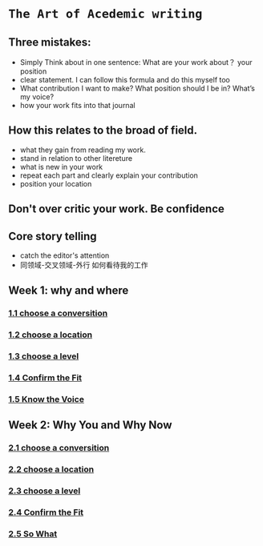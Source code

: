 
 
# `The Art of Acedemic writing`
## Three mistakes:

* Simply Think about in one sentence: What are your work about？ your position
* clear statement. I can follow this formula and do this myself too 
* What contribution I want to make? What position should I be in? What’s my voice?	
* how your work fits into that journal 
## How this relates to the broad of field.

* what they gain from reading my work. 
* stand in relation to other litereture 
* what is new in your work
* repeat each part and clearly explain your contribution
* position your location 
	
## Don't over critic your work. Be confidence

## Core story telling
	
* catch the editor's attention
* 同领域-交叉领域-外行 如何看待我的工作

## Week 1: why and where

### [1.1 choose a conversition](https://github.com/serenasai/Writing/blob/master/choose%20a%20conversition.md)
### [1.2 choose a location](https://github.com/serenasai/Writing/blob/master/choose%20a%20location.md)
### [1.3 choose a level](https://github.com/serenasai/Writing/blob/master/choose%20a%20level.md)
### [1.4 Confirm the Fit](https://github.com/serenasai/Writing/blob/master/Confirm%20the%20Fit.md)
### [1.5 Know the Voice](https://github.com/serenasai/Writing/blob/master/Know%20the%20Voice.md)
## Week 2: Why You and Why Now
### [2.1 choose a conversition](https://github.com/serenasai/Writing/blob/master/2.1:%20Make%20a%20Claim.md)
### [2.2 choose a location](https://github.com/serenasai/Writing/blob/master/2.2Explain%20Your%20Rationale.md)
### [2.3 choose a level](https://github.com/serenasai/Writing/blob/master/2.3%20Name%20the%20Gap.md)
### [2.4 Confirm the Fit](https://github.com/serenasai/Writing/blob/master/2.4%20Explain%20Your%20Contribution.md)
### [2.5 So What](https://github.com/serenasai/Writing/blob/master/2.5%20So%20What.md)
